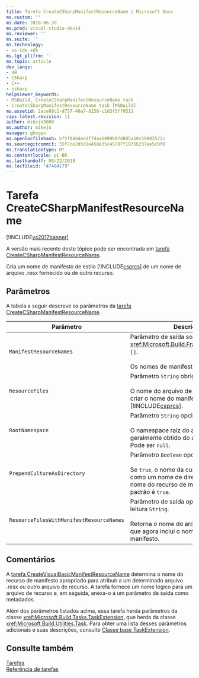 ```yaml
---
title: Tarefa CreateCSharpManifestResourceName | Microsoft Docs
ms.custom: ''
ms.date: 2018-06-30
ms.prod: visual-studio-dev14
ms.reviewer: ''
ms.suite: ''
ms.technology:
- vs-ide-sdk
ms.tgt_pltfrm: ''
ms.topic: article
dev_langs:
- VB
- CSharp
- C++
- jsharp
helpviewer_keywords:
- MSBuild, CreateCSharpManifestResourceName task
- CreateCSharpManifestResourceName task [MSBuild]
ms.assetid: 2ace88c1-d757-40a7-8158-c1d3f5ff0511
caps.latest.revision: 11
author: mikejo5000
ms.author: mikejo
manager: ghogen
ms.openlocfilehash: bf5f98d4eddf7daa6099b97d805a50c59902572c
ms.sourcegitcommit: 55f7ce2d5d2e458e35c45787f1935b237ee5c9f8
ms.translationtype: MT
ms.contentlocale: pt-BR
ms.lasthandoff: 08/22/2018
ms.locfileid: "47464179"
---
```

# <a name="createcsharpmanifestresourcename-task"></a>Tarefa CreateCSharpManifestResourceName
[!INCLUDE[vs2017banner](../includes/vs2017banner.md)]

A versão mais recente deste tópico pode ser encontrada em [tarefa CreateCSharpManifestResourceName](https://docs.microsoft.com/visualstudio/msbuild/createcsharpmanifestresourcename-task).  
  
  
Cria um nome de manifesto de estilo [!INCLUDE[csprcs](../includes/csprcs-md.md)] de um nome de arquivo .resx fornecido ou de outro recurso.  
  
## <a name="parameters"></a>Parâmetros  
 A tabela a seguir descreve os parâmetros da [tarefa CreateCSharpManifestResourceName](../msbuild/createcsharpmanifestresourcename-task.md).  
  
|Parâmetro|Descrição|  
|---------------|-----------------|  
|`ManifestResourceNames`|Parâmetro de saída somente leitura <xref:Microsoft.Build.Framework.ITaskItem> `[]`.<br /><br /> Os nomes de manifesto resultantes.|  
|`ResourceFiles`|Parâmetro `String` obrigatório.<br /><br /> O nome do arquivo de recurso do qual criar o nome do manifesto [!INCLUDE[csprcs](../includes/csprcs-md.md)].|  
|`RootNamespace`|Parâmetro `String` opcional.<br /><br /> O namespace raiz do arquivo de recurso, geralmente obtido do arquivo de projeto. Pode ser `null`.|  
|`PrependCultureAsDirectory`|Parâmetro `Boolean` opcional.<br /><br /> Se `true`, o nome da cultura é adicionado como um nome de diretório antes do nome do recurso de manifesto. O valor padrão é `true`.|  
|`ResourceFilesWithManifestResourceNames`|Parâmetro de saída opcional somente leitura `String`.<br /><br /> Retorna o nome do arquivo de recurso que agora inclui o nome do recurso de manifesto.|  
  
## <a name="remarks"></a>Comentários  
 A [tarefa CreateVisualBasicManifestResourceName](../msbuild/createvisualbasicmanifestresourcename-task.md) determina o nome do recurso de manifesto apropriado para atribuir a um determinado arquivo .resx ou outro arquivo de recurso. A tarefa fornece um nome lógico para um arquivo de recurso e, em seguida, anexa-o a um parâmetro de saída como metadados.  
  
 Além dos parâmetros listados acima, essa tarefa herda parâmetros da classe <xref:Microsoft.Build.Tasks.TaskExtension>, que herda da classe <xref:Microsoft.Build.Utilities.Task>. Para obter uma lista desses parâmetros adicionais e suas descrições, consulte [Classe base TaskExtension](../msbuild/taskextension-base-class.md).  
  
## <a name="see-also"></a>Consulte também  
 [Tarefas](../msbuild/msbuild-tasks.md)   
 [Referência de tarefas](../msbuild/msbuild-task-reference.md)



